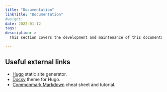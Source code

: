 ```yaml
---
title: "Documentation"
linkTitle: "Documentation"
#weight:
date: 2022-01-12
tags: 
description: >
  This section covers the development and maintenance of this documentation site. This site is built using Hugo with the Docsy Hugo theme. The content is pre-dominantly authored in Markdown with some Hugo shortcodes.

---
```


## Useful external links

* [Hugo](https://gohugo.io/) static site generator.
* [Docsy](https://www.docsy.dev/) theme for Hugo.
* [Commonmark Markdown](https://commonmark.org/help/) cheat sheet and tutorial.


